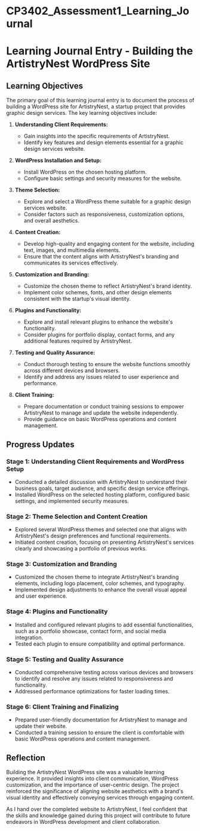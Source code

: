 # CP3402_Assessment1_Learning_Journal
# Learning Journal Entry - Building the ArtistryNest WordPress Site

## Learning Objectives

The primary goal of this learning journal entry is to document the process of building a WordPress site for ArtistryNest, a startup project that provides graphic design services. The key learning objectives include:

1. **Understanding Client Requirements:**
   - Gain insights into the specific requirements of ArtistryNest.
   - Identify key features and design elements essential for a graphic design services website.

2. **WordPress Installation and Setup:**
   - Install WordPress on the chosen hosting platform.
   - Configure basic settings and security measures for the website.

3. **Theme Selection:**
   - Explore and select a WordPress theme suitable for a graphic design services website.
   - Consider factors such as responsiveness, customization options, and overall aesthetics.

4. **Content Creation:**
   - Develop high-quality and engaging content for the website, including text, images, and multimedia elements.
   - Ensure that the content aligns with ArtistryNest's branding and communicates its services effectively.

5. **Customization and Branding:**
   - Customize the chosen theme to reflect ArtistryNest's brand identity.
   - Implement color schemes, fonts, and other design elements consistent with the startup's visual identity.

6. **Plugins and Functionality:**
   - Explore and install relevant plugins to enhance the website's functionality.
   - Consider plugins for portfolio display, contact forms, and any additional features required by ArtistryNest.

7. **Testing and Quality Assurance:**
   - Conduct thorough testing to ensure the website functions smoothly across different devices and browsers.
   - Identify and address any issues related to user experience and performance.

8. **Client Training:**
   - Prepare documentation or conduct training sessions to empower ArtistryNest to manage and update the website independently.
   - Provide guidance on basic WordPress operations and content management.


## Progress Updates

### Stage 1: Understanding Client Requirements and WordPress Setup

- Conducted a detailed discussion with ArtistryNest to understand their business goals, target audience, and specific design service offerings.
- Installed WordPress on the selected hosting platform, configured basic settings, and implemented security measures.

### Stage 2: Theme Selection and Content Creation

- Explored several WordPress themes and selected one that aligns with ArtistryNest's design preferences and functional requirements.
- Initiated content creation, focusing on presenting ArtistryNest's services clearly and showcasing a portfolio of previous works.

### Stage 3: Customization and Branding

- Customized the chosen theme to integrate ArtistryNest's branding elements, including logo placement, color schemes, and typography.
- Implemented design adjustments to enhance the overall visual appeal and user experience.

### Stage 4: Plugins and Functionality

- Installed and configured relevant plugins to add essential functionalities, such as a portfolio showcase, contact form, and social media integration.
- Tested each plugin to ensure compatibility and optimal performance.

### Stage 5: Testing and Quality Assurance

- Conducted comprehensive testing across various devices and browsers to identify and resolve any issues related to responsiveness and functionality.
- Addressed performance optimizations for faster loading times.

### Stage 6: Client Training and Finalizing

- Prepared user-friendly documentation for ArtistryNest to manage and update their website.
- Conducted a training session to ensure the client is comfortable with basic WordPress operations and content management.

## Reflection

Building the ArtistryNest WordPress site was a valuable learning experience. It provided insights into client communication, WordPress customization, and the importance of user-centric design. The project reinforced the significance of aligning website aesthetics with a brand's visual identity and effectively conveying services through engaging content.

As I hand over the completed website to ArtistryNest, I feel confident that the skills and knowledge gained during this project will contribute to future endeavors in WordPress development and client collaboration.
